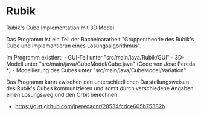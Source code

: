 # Rubik
Rubik's Cube Implementation mit 3D Model

Das Programm ist ein Teil der Bacheloararbeit "Gruppentheorie des Rubik's Cube und implementierun eines Lösungsalgorithmus".

Im Programm existiert:  - GUI-Teil unter "src/main/java/Rubik/GUI"
                        - 3D-Modell unter "src/main/java/CubeModel/Cube.java" (Code von Jose Pereda *)
                        - Modellierung des Cubes unter "src/main/java/CubeModel/Variation"

Das Programm kann zwischen den unterschiedlichen Darstellungsweisen des Rubik's Cubes kommunizieren und somit durch verschiedene Angaben einen Lösungsweg und den Orbit berechnen.



* https://gist.github.com/jperedadnr/28534fcdce605b75382b
